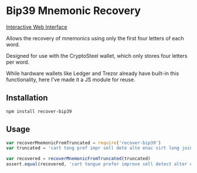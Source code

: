# Bip39 Mnemonic Recovery

[Interactive Web Interface](https://flyswatter.github.io/js-recover-bip39)

Allows the recovery of mnemonics using only the first four letters of each word.

Designed for use with the CryptoSteel wallet, which only stores four letters per word.

While hardware wallets like Ledger and Trezor already have built-in this functionality, here I've made it a JS module for reuse.

## Installation

`npm install recover-bip39`

## Usage

```javascript
var recoverMnemonicFromTruncated = require('recover-bip39')
var truncated = 'cart tong pref impr sell dete alte enac virt long join ice'

var recovered = recoverMnemonicFromTruncated(truncated)
assert.equal(recovered, 'cart tongue prefer improve sell detect alter enact virtual long join ice')
```


